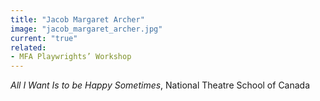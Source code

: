 ```yaml
---
title: "Jacob Margaret Archer"
image: "jacob_margaret_archer.jpg"
current: "true"
related:
- MFA Playwrights’ Workshop
---
```


*All I Want Is to be Happy Sometimes*, National Theatre School of Canada

